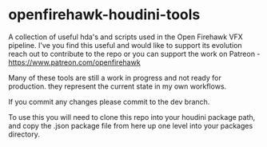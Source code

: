 # openfirehawk-houdini-tools

A collection of useful hda's and scripts used in the Open Firehawk VFX pipeline.  I've you find this useful and would like to support its evolution reach out to contribute to the repo or you can support the work on Patreon - https://www.patreon.com/openfirehawk

Many of these tools are still a work in progress and not ready for production.  they represent the current state in my own workflows.

If you commit any changes please commit to the dev branch.

To use this you will need to clone this repo into your houdini package path, and copy the .json package file from here up one level into your packages directory.
